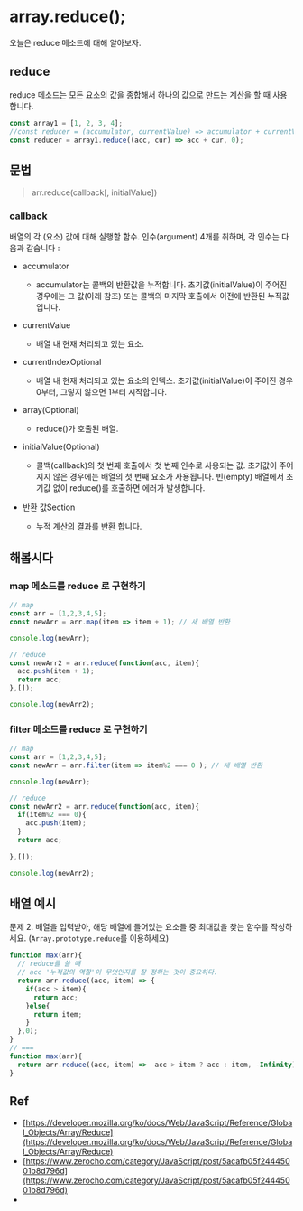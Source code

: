 # array.reduce();

오늘은 reduce 메소드에 대해 알아보자.

## reduce

reduce 메소드는 모든 요소의 값을 종합해서 하나의 값으로 만드는 계산을 할 때 사용합니다.

```js
const array1 = [1, 2, 3, 4];
//const reducer = (accumulator, currentValue) => accumulator + currentValue;
const reducer = array1.reduce((acc, cur) => acc + cur, 0);
```
## 문법

> arr.reduce(callback[, initialValue])

### callback

배열의 각 (요소) 값에 대해 실행할 함수. 인수(argument) 4개를 취하며, 각 인수는 다음과 같습니다 :
- accumulator
    - accumulator는 콜백의 반환값을 누적합니다. 초기값(initialValue)이 주어진 경우에는 그 값(아래 참조) 또는 콜백의 마지막 호출에서 이전에 반환된 누적값입니다.

- currentValue 
    - 배열 내 현재 처리되고 있는 요소.

- currentIndexOptional
    - 배열 내 현재 처리되고 있는 요소의 인덱스. 초기값(initialValue)이 주어진 경우 0부터, 그렇지 않으면 1부터 시작합니다.

- array(Optional)
    - reduce()가 호출된 배열.

- initialValue(Optional)
    - 콜백(callback)의 첫 번째 호출에서 첫 번째 인수로 사용되는 값. 초기값이 주어지지 않은 경우에는 배열의 첫 번째 요소가 사용됩니다. 빈(empty) 배열에서 초기값 없이 reduce()를 호출하면 에러가 발생합니다.

- 반환 값Section
    - 누적 계산의 결과를 반환 합니다.

## 해봅시다
### map 메소드를 reduce 로 구현하기
```js
// map
const arr = [1,2,3,4,5];
const newArr = arr.map(item => item + 1); // 새 배열 반환

console.log(newArr);

// reduce
const newArr2 = arr.reduce(function(acc, item){
  acc.push(item + 1);
  return acc;
},[]);

console.log(newArr2);
```
### filter 메소드를 reduce 로 구현하기
```js
// map
const arr = [1,2,3,4,5];
const newArr = arr.filter(item => item%2 === 0 ); // 새 배열 반환

console.log(newArr);

// reduce
const newArr2 = arr.reduce(function(acc, item){
  if(item%2 === 0){
    acc.push(item);
  }
  return acc;
  
},[]);

console.log(newArr2);
```
## 배열 예시

문제 2. 배열을 입력받아, 해당 배열에 들어있는 요소들 중 최대값을 찾는 함수를 작성하세요. (`Array.prototype.reduce`를 이용하세요)

```js
function max(arr){
  // reduce를 쓸 때
  // acc '누적값의 역할'이 무엇인지를 잘 정하는 것이 중요하다.
  return arr.reduce((acc, item) => {
    if(acc > item){
      return acc;
    }else{
      return item;
    }
  },0);
}
// ===
function max(arr){
  return arr.reduce((acc, item) =>  acc > item ? acc : item, -Infinity);
}
```
## Ref

- [https://developer.mozilla.org/ko/docs/Web/JavaScript/Reference/Global_Objects/Array/Reduce](https://developer.mozilla.org/ko/docs/Web/JavaScript/Reference/Global_Objects/Array/Reduce)
- [https://www.zerocho.com/category/JavaScript/post/5acafb05f24445001b8d796d](https://www.zerocho.com/category/JavaScript/post/5acafb05f24445001b8d796d)
- []()